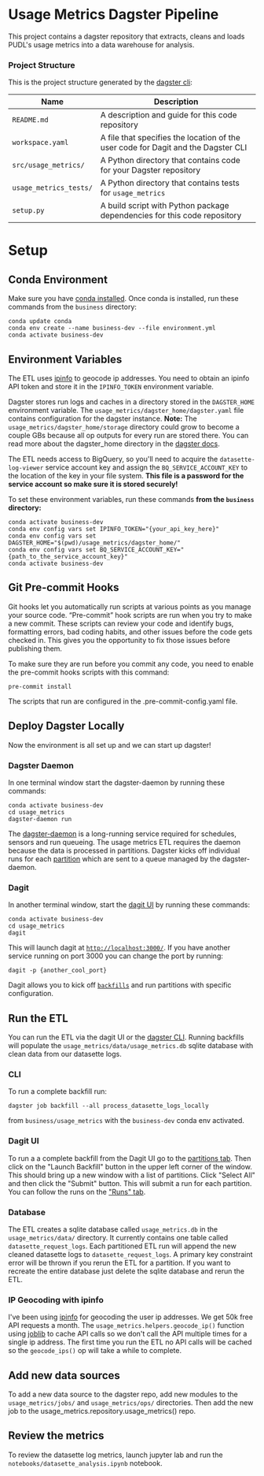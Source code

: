 # Usage Metrics Dagster Pipeline
This project contains a dagster repository that extracts, cleans and loads PUDL's usage metrics into a data warehouse for analysis.

### Project Structure
This is the project structure generated by the [dagster cli](https://docs.dagster.io/getting-started/create-new-project#create-a-new-project):

| Name                     | Description                                                                       |
| ------------------------ | --------------------------------------------------------------------------------- |
| `README.md`              | A description and guide for this code repository                                  |
| `workspace.yaml`         | A file that specifies the location of the user code for Dagit and the Dagster CLI |
| `src/usage_metrics/`     | A Python directory that contains code for your Dagster repository                 |
| `usage_metrics_tests/`   | A Python directory that contains tests for `usage_metrics`                        |
| `setup.py`               | A build script with Python package dependencies for this code repository          |

# Setup
## Conda Environment
Make sure you have [conda installed](https://github.com/conda-forge/miniforge). Once conda is installed, run these commands from the `business` directory:
```
conda update conda
conda env create --name business-dev --file environment.yml
conda activate business-dev
```

## Environment Variables
The ETL uses [ipinfo](https://ipinfo.io/) to geocode ip addresses. You need to obtain an ipinfo API token and store it in the `IPINFO_TOKEN` environment variable.

Dagster stores run logs and caches in a directory stored in the `DAGSTER_HOME` environment variable. The `usage_metrics/dagster_home/dagster.yaml` file contains configuration for the dagster instance. **Note:** The `usage_metrics/dagster_home/storage` directory could grow to become a couple GBs because all op outputs for every run are stored there.  You can read more about the dagster_home directory in the [dagster docs](https://docs.dagster.io/deployment/dagster-instance#default-local-behavior).

The ETL needs access to BigQuery, so you'll need to acquire the `datasette-log-viewer` service account key and assign the `BQ_SERVICE_ACCOUNT_KEY` to the location of the key in your file system. **This file is a password for the service account so make sure it is stored securely!**

To set these environment variables, run these commands **from the `business` directory:**
```
conda activate business-dev
conda env config vars set IPINFO_TOKEN="{your_api_key_here}"
conda env config vars set DAGSTER_HOME="$(pwd)/usage_metrics/dagster_home/"
conda env config vars set BQ_SERVICE_ACCOUNT_KEY="{path_to_the_service_account_key}"
conda activate business-dev
```

## Git Pre-commit Hooks
Git hooks let you automatically run scripts at various points as you manage your source code. “Pre-commit” hook scripts are run when you try to make a new commit. These scripts can review your code and identify bugs, formatting errors, bad coding habits, and other issues before the code gets checked in. This gives you the opportunity to fix those issues before publishing them.

To make sure they are run before you commit any code, you need to enable the pre-commit hooks scripts with this command:

```
pre-commit install
````

The scripts that run are configured in the .pre-commit-config.yaml file.

## Deploy Dagster Locally
Now the environment is all set up and we can start up dagster!

### Dagster Daemon
In one terminal window start the dagster-daemon by running these commands:

```
conda activate business-dev
cd usage_metrics
dagster-daemon run
```

The [dagster-daemon](https://docs.dagster.io/deployment/dagster-daemon) is a long-running service required  for  schedules, sensors and run queueing. The usage metrics ETL requires the daemon because the data is processed in partitions. Dagster kicks off individual runs for each [partition](https://docs.dagster.io/concepts/partitions-schedules-sensors/partitions) which are sent to a queue managed by the dagster-daemon.

### Dagit
In another terminal window, start the [dagit UI](https://docs.dagster.io/concepts/dagit/dagit) by running these commands:

```
conda activate business-dev
cd usage_metrics
dagit
```

This will launch dagit at [`http://localhost:3000/`](http://localhost:3000/). If you have another service running on port 3000 you can change the port by running:

```
dagit -p {another_cool_port}
```

Dagit allows you to kick off [`backfills`](https://docs.dagster.io/concepts/partitions-schedules-sensors/backfills) and run partitions with specific configuration.

## Run the ETL
You can run the ETL via the dagit UI or the [dagster CLI](https://docs.dagster.io/_apidocs/cli). Running backfills will populate the `usage_metrics/data/usage_metrics.db` sqlite database with clean data from our datasette logs.

### CLI
To run a complete backfill run:

```
dagster job backfill --all process_datasette_logs_locally
```

from `business/usage_metrics` with the `business-dev` conda env activated.

### Dagit UI
To run a a complete backfill from the Dagit UI go to the [partitions tab](http://localhost:3000/workspace/usage_metrics@usage_metrics/jobs/process_datasette_logs_locally/partitions). Then click on the "Launch Backfill" button in the upper left corner of the window. This should bring up a new window with a list of partitions.  Click "Select All" and then click the "Submit" button. This will submit a run for each partition. You can follow the runs on the ["Runs" tab](http://localhost:3000/instance/runs).

### Database
The ETL creates a sqlite database called `usage_metrics.db` in the `usage_metrics/data/` directory. It currently contains one table called `datasette_request_logs`. Each partitioned ETL run will append the new cleaned datasette logs to `datasette_request_logs`. A primary key constraint error will be thrown if you rerun the ETL for a partition. If you want to recreate the entire database just delete the sqlite database and rerun the ETL.

### IP Geocoding with ipinfo
I've been using [ipinfo](https://ipinfo.io/) for geocoding the user ip addresses. We get 50k free API requests a month. The `usage_metrics.helpers.geocode_ip()` function using [joblib](https://joblib.readthedocs.io/en/latest/#main-features) to cache API calls so we don't call the API multiple times for a single ip address. The first time you run the ETL no API calls will be cached so the `geocode_ips()` op will take a while to complete.

## Add new data sources
To add a new data source to the dagster repo, add new modules to the `usage_metrics/jobs/` and `usage_metrics/ops/` directories. Then add the new job to the usage_metrics.repository.usage_metrics() repo.

## Review the metrics
To review the datasette log metrics, launch jupyter lab and run the `notebooks/datasette_analysis.ipynb` notebook.
